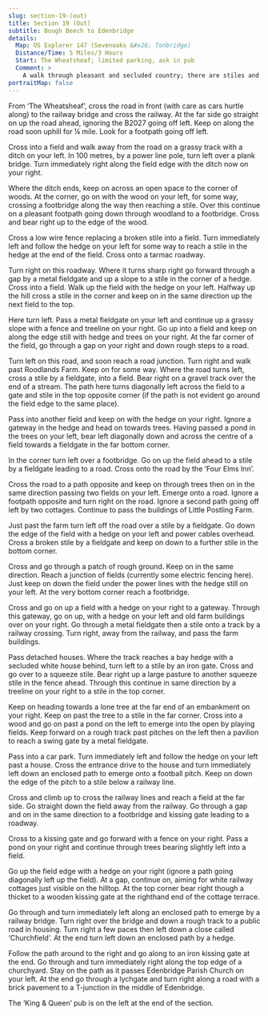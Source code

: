 ```yaml
---
slug: section-19-(out)
title: Section 19 (Out)
subtitle: Bough Beech to Edenbridge
details:
  Map: OS Explorer 147 (Sevenoaks &#x26; Tonbridge)
  Distance/Time: 5 Miles/3 Hours
  Start: The Wheatsheaf; limited parking, ask in pub
  Comment: >
    A walk through pleasant and secluded country; there are stiles and remember that this is lowlying terrain.
portraitMap: false
---
```

From ‘The Wheatsheaf’, cross the road in front (with care as cars hurtle along) to the railway bridge and cross the railway. At the far side go straight on up the road ahead, ignoring the B2027 going off left. Keep on along the road soon uphill for ¼ mile. Look for a footpath going off left.

Cross into a field and walk away from the road on a grassy track with a ditch on your left. In 100 metres, by a power line pole, turn left over a plank bridge. Turn immediately right along the field edge with the ditch now on your right.

Where the ditch ends, keep on across an open space to the corner of woods. At the corner, go on with the wood on your left, for some way, crossing a footbridge along the way then reaching a stile. Over this continue on a pleasant footpath going down through woodland to a footbridge. Cross and bear right up to the edge of the wood.

Cross a low wire fence replacing a broken stile into a field. Turn immediately left and follow the hedge on your left for some way to reach a stile in the hedge at the end of the field. Cross onto a tarmac roadway.

Turn right on this roadway. Where it turns sharp right go forward through a gap by a metal fieldgate and up a slope to a stile in the corner of a hedge. Cross into a field. Walk up the field with the hedge on your left. Halfway up the hill cross a stile in the corner and keep on in the same direction up the next field to the top.

Here turn left. Pass a metal fieldgate on your left and continue up a grassy slope with a fence and treeline on your right. Go up into a field and keep on along the edge still with hedge and trees on your right. At the far corner of the field, go through a gap on your right and down rough steps to a road.

Turn left on this road, and soon reach a road junction. Turn right and walk past Roodlands Farm. Keep on for some way. Where the road turns left, cross a stile by a fieldgate, into a field. Bear right on a gravel track over the end of a stream. The path here turns diagonally left across the field to a gate and stile in the top opposite corner (if the path is not evident go around the field edge to the same place).

Pass into another field and keep on with the hedge on your right. Ignore a gateway in the hedge and head on towards trees. Having passed a pond in the trees on your left, bear left diagonally down and across the centre of a field towards a fieldgate in the far bottom corner.

In the corner turn left over a footbridge. Go on up the field ahead to a stile by a fieldgate leading to a road. Cross onto the road by the ‘Four Elms Inn’.

Cross the road to a path opposite and keep on through trees then on in the same direction passing two fields on your left. Emerge onto a road. Ignore a footpath opposite and turn right on the road. Ignore a second path going off left by two cottages. Continue to pass the buildings of Little Postling Farm.

Just past the farm turn left off the road over a stile by a fieldgate. Go down the edge of the field with a hedge on your left and power cables overhead. Cross a broken stile by a fieldgate and keep on down to a further stile in the bottom corner.

Cross and go through a patch of rough ground. Keep on in the same direction. Reach a junction of fields (currently some electric fencing here). Just keep on down the field under the power lines with the hedge still on your left. At the very bottom corner reach a footbridge.

Cross and go on up a field with a hedge on your right to a gateway. Through this gateway, go on up, with a hedge on your left and old farm buildings over on your right. Go through a metal fieldgate then a stile onto a track by a railway crossing. Turn right, away from the railway, and pass the farm buildings.

Pass detached houses. Where the track reaches a bay hedge with a secluded white house behind, turn left to a stile by an iron gate. Cross and go over to a squeeze stile. Bear right up a large pasture to another squeeze stile in the fence ahead. Through this continue in same direction by a treeline on your right to a stile in the top corner.

Keep on heading towards a lone tree at the far end of an embankment on your right. Keep on past the tree to a stile in the far corner. Cross into a wood and go on past a pond on the left to emerge into the open by playing fields. Keep forward on a rough track past pitches on the left then a pavilion to reach a swing gate by a metal fieldgate.

Pass into a car park. Turn immediately left and follow the hedge on your left past a house. Cross the entrance drive to the house and turn immediately left down an enclosed path to emerge onto a football pitch. Keep on down the edge of the pitch to a stile below a railway line.

Cross and climb up to cross the railway lines and reach a field at the far side. Go straight down the field away from the railway. Go through a gap and on in the same direction to a footbridge and kissing gate leading to a roadway.

Cross to a kissing gate and go forward with a fence on your right. Pass a pond on your right and continue through trees bearing slightly left into a field.

Go up the field edge with a hedge on your right (ignore a path going diagonally left up the field). At a gap, continue on, aiming for white railway cottages just visible on the hilltop. At the top corner bear right though a thicket to a wooden kissing gate at the righthand end of the cottage terrace.

Go through and turn immediately left along an enclosed path to emerge by a railway bridge. Turn right over the bridge and down a rough track to a public road in housing. Turn right a few paces then left down a close called ‘Churchfield’. At the end turn left down an enclosed path by a hedge.

Follow the path around to the right and go along to an iron kissing gate at the end. Go through and turn immediately right along the top edge of a churchyard. Stay on the path as it passes Edenbridge Parish Church on your left. At the end go through a lychgate and turn right along a road with a brick pavement to a T-junction in the middle of Edenbridge.

The ‘King & Queen’ pub is on the left at the end of the section.


